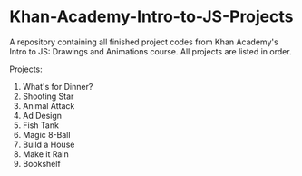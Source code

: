 # Khan-Academy-Intro-to-JS-Projects
A repository containing all finished project codes from Khan Academy's Intro to JS: Drawings and Animations course. All projects are listed in order.

Projects:
1. What's for Dinner?
2. Shooting Star
3. Animal Attack
4. Ad Design
5. Fish Tank
6. Magic 8-Ball
7. Build a House
8. Make it Rain
9. Bookshelf 
